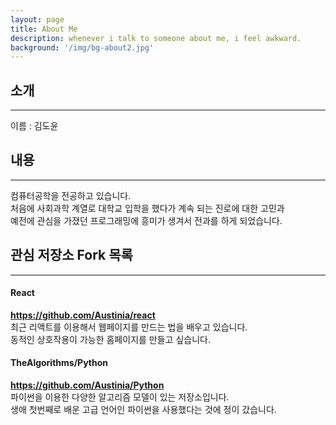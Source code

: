 ```yaml
---
layout: page
title: About Me
description: whenever i talk to someone about me, i feel awkward.
background: '/img/bg-about2.jpg'
---
```


## 소개
---
이름 : 김도윤
## 내용
---
컴퓨터공학을 전공하고 있습니다.  
처음에 사회과학 계열로 대학교 입학을 했다가
계속 되는 진로에 대한 고민과  
예전에 관심을 가졌던 프로그래밍에 흥미가 생겨서 전과를 하게 되었습니다.
## 관심 저장소 Fork 목록
---
#### React

__<https://github.com/Austinia/react>__  
최근 리액트를 이용해서 웹페이지를 만드는 법을 배우고 있습니다.  
동적인 상호작용이 가능한 홈페이지를 만들고 싶습니다.

#### TheAlgorithms/Python

__<https://github.com/Austinia/Python>__  
파이썬을 이용한 다양한 알고리즘 모델이 있는 저장소입니다.  
생애 첫번째로 배운 고급 언어인 파이썬을 사용했다는 것에 정이 갔습니다.